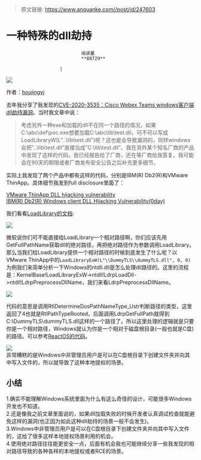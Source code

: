 > 原文链接: https://www.anquanke.com//post/id/247603 


# 一种特殊的dll劫持


                                阅读量   
                                **88729**
                            
                        |
                        
                                                                                    



[![](https://p4.ssl.qhimg.com/t019f36b3928d4817f9.png)](https://p4.ssl.qhimg.com/t019f36b3928d4817f9.png)



作者：[houjingyi](https://twitter.com/hjy79425575)

去年我分享了我发现的[CVE-2020-3535：Cisco Webex Teams windows客户端dll劫持漏洞](https://www.anquanke.com/post/id/219167)。当时我文章中说：

> 考虑另外一种exe和加载的dll不在同一个路径的情况，如果C:\abc\def\poc.exe想要加载C:\abc\lib\test.dll，可不可以写成LoadLibraryW(L”..\lib\test.dll”)呢？这也是会导致漏洞的，同样windows会把”..\lib\test.dll”直接当成”C:\lib\test.dll”。我在另外某个知名厂商的产品中发现了这样的代码，我已经报告给了厂商，还在等厂商给我答复。我可能会在90天的期限或者厂商发布安全公告之后补充更多细节。

实际上我发现了两个产品中都有这样的代码，分别是IBM(R) Db2(R)和VMware ThinApp。具体细节我发到full disclosure里面了：

[VMware ThinApp DLL hijacking vulnerability](https://seclists.org/fulldisclosure/2021/Jul/35)<br>[IBM(R) Db2(R) Windows client DLL Hijacking Vulnerability(0day)](https://seclists.org/fulldisclosure/2021/Feb/73)

我们看看[LoadLibrary的文档](https://docs.microsoft.com/en-us/windows/win32/api/libloaderapi/nf-libloaderapi-loadlibrarya):

[![](https://p3.ssl.qhimg.com/t014b2f12fae56d4d54.png)](https://p3.ssl.qhimg.com/t014b2f12fae56d4d54.png)

微软说你们可不能直接给LoadLibrary一个相对路径啊，你们应该先用GetFullPathName获取dll的绝对路径，再把绝对路径作为参数调用LoadLibrary。那么当我们给LoadLibrary提供一个相对路径的时候到底发生了什么呢？以VMware ThinApp中的`LoadLibraryExW(L"\\DummyTLS\\dummyTLS.dll", 0, 0)`为例我们来简单分析一下Windows的ntdll.dll是怎么处理dll路径的。这里的流程是：KernelBase!LoadLibraryExW-&gt;ntdll!LdrpLoadDll-&gt;ntdll!LdrpPreprocessDllName，我们来看LdrpPreprocessDllName。

[![](https://p2.ssl.qhimg.com/t017677b9130a8027de.png)](https://p2.ssl.qhimg.com/t017677b9130a8027de.png)

代码的意思是调用RtlDetermineDosPathNameType_Ustr判断路径的类型，这里返回了4也就是RtlPathTypeRooted，后面调用LdrpGetFullPath就得到C:\DummyTLS\dummyTLS.dll这样的一个路径了。所以这里处理的逻辑就是只要你是一个相对路径，Windows就认为你是一个相对于磁盘根目录(一般也就是C盘)的路径。可以参考[ReactOS的代码](https://github.com/mirror/reactos/blob/master/reactos/lib/rtl/path.c#L54)。

[![](https://p5.ssl.qhimg.com/t016097d2d1517191b8.png)](https://p5.ssl.qhimg.com/t016097d2d1517191b8.png)<br>
非常糟糕的是Windows中非管理员用户是可以在C盘根目录下创建文件夹并向其中写入文件的，所以就导致了这种本地提权的场景。



## 小结

1.确实不能理解Windows系统里面为什么有这么奇怪的设计，可能很多Windows开发也不知道。<br>
2.还是像我之前文章里面说的，如果dll加载失败的时候开发者认真调试检查就能避免这样的漏洞(也正因为如此这种dll劫持的场景一般不会发生)。<br>
3.Windows中非管理员用户是可以在C盘根目录下创建文件夹并向其中写入文件的，这给了很多这样本地提权场景利用的机会。<br>
4.使用绝对路径往往能更安全一点，后面有机会我也可能继续分享一些我发现的相对路径导致的各种各样的本地提权或者RCE的场景。
